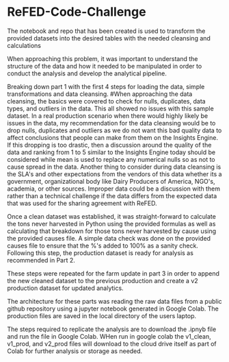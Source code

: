 # ReFED-Code-Challenge

The notebook and repo that has been created is used to transform the provided datasets into the desired tables with the needed cleansing and calculations

When approaching this problem, it was important to understand the structure of the data and how it needed to be manipulated in order to conduct the analysis and develop the analytical pipeline.

Breaking down part 1 with the first 4 steps for loading the data, simple transformations and data cleansing.
#When approaching the data cleansing, the basics were covered to check for nulls, duplicates, data types, and outliers in the data. This all showed no issues with this sample dataset. In a real production scenario when there would highly likely be issues in the data, my recommendation for the data cleansing would be to drop nulls, duplicates and outliers as we do not want this bad quality data to affect conclusions that people can make from them on the Insights Engine. If this dropping is too drastic, then a discussion around the quality of the data and ranking from 1 to 5 similar to the Insights Engine today should be considered while mean is used to replace any numerical nulls so as not to cause spread in the data. Another thing to consider during data cleansing is the SLA's and other expectations from the vendors of this data whether its a government, organizational body like Dairy Producers of America, NGO's, academia, or other sources. Improper data could be a discussion with them rather than a technical challenge if the data differs from the expected data that was used for the sharing agreement with ReFED.

Once a clean dataset was established, it was straight-forward to calculate the tons never harvested in Python using the provided formulas as well as calculating that breakdown for those tons never harvested by cause using the provided causes file. A simple data check was done on the provided causes file to ensure that the %'s added to 100% as a sanity check. Following this step, the production dataset is ready for analysis as recommended in Part 2.

These steps were repeated for the farm update in part 3 in order to append the new cleaned dataset to the previous production and create a v2 production dataset for updated analytics.

The architecture for these parts was reading the raw data files from a public github repository using a jupyter notebook generated in Google Colab. The production files are saved in the local directory of the users laptop.

The steps required to replicate the analysis are to download the .ipnyb file and run the file in Google Colab. WHen run in google colab the v1_clean, v1_prod, and v2_prod files will download to the cloud drive itself as part of Colab for further analysis or storage as needed. 
